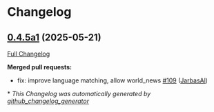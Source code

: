 # Changelog

## [0.4.5a1](https://github.com/OpenVoiceOS/ovos-skill-news/tree/0.4.5a1) (2025-05-21)

[Full Changelog](https://github.com/OpenVoiceOS/ovos-skill-news/compare/0.4.4...0.4.5a1)

**Merged pull requests:**

- fix: improve language matching, allow world\_news [\#109](https://github.com/OpenVoiceOS/ovos-skill-news/pull/109) ([JarbasAl](https://github.com/JarbasAl))



\* *This Changelog was automatically generated by [github_changelog_generator](https://github.com/github-changelog-generator/github-changelog-generator)*
